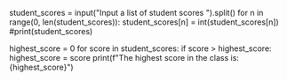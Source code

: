 student_scores = input("Input a list of student scores ").split()
for n in range(0, len(student_scores)):
  student_scores[n] = int(student_scores[n])
#print(student_scores)

highest_score = 0
for score in student_scores:
  if score > highest_score:
    highest_score = score
print(f"The highest score in the class is: {highest_score}")
